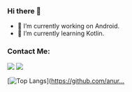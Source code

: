 ### Hi there 👋


- 🔭 I’m currently working on Android.
- 🌱 I’m currently learning Kotlin.


### Contact Me:

[<img src="https://cdn3.iconfinder.com/data/icons/colorful-guache-social-media-logos-1/159/social-media_gmail-64.png"/>](mailto:yusufaydn24@gmail.com)
[<img target="_blank" src="https://cdn4.iconfinder.com/data/icons/colorful-guache-social-media-logos-1/159/social-media_linkedin-64.png"/>](https://www.linkedin.com/in/yusfayd1n/)


[![Top Langs](https://github-readme-stats.vercel.app/api/top-langs/?username=yusufayd1n&layout=compact)](https://github.com/anur…

